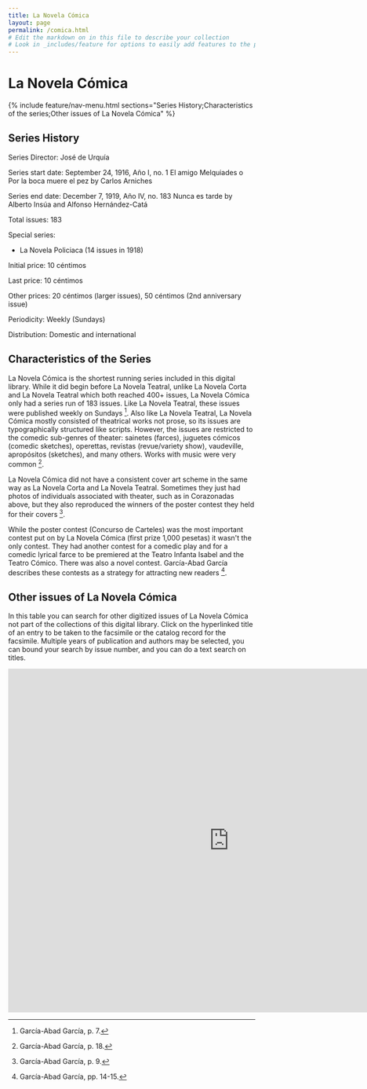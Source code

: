 ```yaml
---
title: La Novela Cómica
layout: page
permalink: /comica.html
# Edit the markdown on in this file to describe your collection
# Look in _includes/feature for options to easily add features to the page
---
```

# La Novela Cómica
{% include feature/nav-menu.html sections="Series History;Characteristics of the series;Other issues of La Novela Cómica" %}
## Series History
Series Director: José de Urquía

Series start date: September 24, 1916, Año I, no. 1 El amigo Melquiades o Por la boca muere el pez by Carlos Arniches

Series end date: December 7, 1919, Año IV, no. 183 Nunca es tarde by Alberto Insúa and Alfonso Hernández-Catá

Total issues: 183

Special series:
- La Novela Policiaca (14 issues in 1918)

Initial price: 10 céntimos

Last price: 10 céntimos

Other prices: 20 céntimos (larger issues), 50 céntimos (2nd anniversary issue)

Periodicity: Weekly (Sundays)

Distribution: Domestic and international 
## Characteristics of the Series
La Novela Cómica is the shortest running series included in this digital library. While it did begin before La Novela Teatral, unlike La Novela Corta and La Novela Teatral which both reached 400+ issues, La Novela Cómica only had a series run of 183 issues. Like La Novela Teatral, these issues were published weekly on Sundays [^1]. Also like La Novela Teatral, La Novela Cómica mostly consisted of theatrical works not prose, so its issues are typographically structured like scripts. However, the issues are restricted to the comedic sub-genres of theater: sainetes (farces), juguetes cómicos (comedic sketches), operettas, revistas (revue/variety show), vaudeville, apropósitos (sketches), and many others. Works with music were very common [^2].

La Novela Cómica did not have a consistent cover art scheme in the same way as La Novela Corta and La Novela Teatral. Sometimes they just had photos of individuals associated with theater, such as in Corazonadas above, but they also reproduced the winners of the poster contest they held for their covers [^3].

While the poster contest (Concurso de Carteles) was the most important contest put on by La Novela Cómica (first prize 1,000 pesetas) it wasn't the only contest. They had another contest for a comedic play and for a comedic lyrical farce to be premiered at the Teatro Infanta Isabel and the Teatro Cómico. There was also a novel contest. García-Abad García describes these contests as a strategy for attracting new readers [^4].

[^1]: García-Abad García, p. 7. 

[^2]: García-Abad García, p. 18.

[^3]: García-Abad García, p. 9.

[^4]: García-Abad García, pp. 14-15.
## Other issues of La Novela Cómica
In this table you can search for other digitized issues of La Novela Cómica not part of the collections of this digital library. Click on the hyperlinked title of an entry to be taken to the facsimile or the catalog record for the facsimile. Multiple years of publication and authors may be selected, you can bound your search by issue number, and you can do a text search on titles.
<p><iframe width="900" height="700" style="border: none;" src="https://view-awesome-table.com/-MMW6kIUnipIjlPvGJWb/view"></iframe></p>